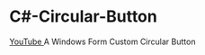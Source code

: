# C#-Circular-Button

<a href="https://www.youtube.com/watch?v=_lfU0q_maAU"  target="_blank"> YouTube </a>
A Windows Form Custom Circular Button

